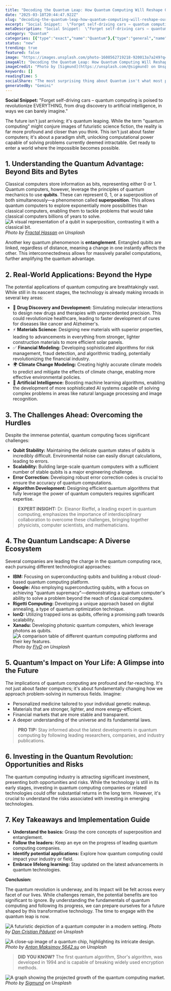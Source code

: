 ```yaml
---
title: "Decoding the Quantum Leap: How Quantum Computing Will Reshape Our World"
date: "2025-03-18T20:44:47.922Z"
slug: "decoding-the-quantum-leap-how-quantum-computing-will-reshape-our-world"
excerpt: "Social Snippet:  \"Forget self-driving cars – quantum computing is poised to revolutionize EVERYTHING, from drug discovery to artificial intelligence, in ways we can barely imagine.\""
metaDescription: "Social Snippet:  \"Forget self-driving cars – quantum computing is poised to revolutionize EVERYTHING, from drug discovery to artificial intelligence, in wa..."
category: "Quantum"
categories: [{"type":"exact","name":"Quantum"},{"type":"general","name":"Physics"},{"type":"medium","name":"Computational Physics"},{"type":"specific","name":"Quantum Computing"},{"type":"niche","name":"Qubit Control"}]
status: "new"
trending: true
featured: false
image: "https://images.unsplash.com/photo-1608562719218-920013a7a249?q=85&w=1200&fit=max&fm=webp&auto=compress"
imageAlt: "Decoding the Quantum Leap: How Quantum Computing Will Reshape Our World"
imageCredit: "Photo by [Sigmund](https://unsplash.com/@sigmund) on Unsplash"
keywords: []
readingTime: 5
socialShare: "The most surprising thing about Quantum isn't what most people think. Find out what experts really say about this game-changing topic."
generatedBy: "Gemini"
---
```




**Social Snippet:**  "Forget self-driving cars – quantum computing is poised to revolutionize EVERYTHING, from drug discovery to artificial intelligence, in ways we can barely imagine."

The future isn't just arriving; it's quantum leaping.  While the term "quantum computing" might conjure images of futuristic science fiction, the reality is far more profound and closer than you think.  This isn't just about faster computers; it's about a paradigm shift, unlocking computational power capable of solving problems currently deemed intractable.  Get ready to enter a world where the impossible becomes possible.

## 1. Understanding the Quantum Advantage: Beyond Bits and Bytes

Classical computers store information as bits, representing either 0 or 1.  Quantum computers, however, leverage the principles of quantum mechanics to use **qubits**.  These can represent 0, 1, or a superposition of both simultaneously—a phenomenon called **superposition**. This allows quantum computers to explore exponentially more possibilities than classical computers, enabling them to tackle problems that would take classical computers billions of years to solve.  ![A visual representation of a qubit in superposition, contrasting it with a classical bit.](https://images.unsplash.com/photo-1534744971734-e1628d37ea01?q=85&w=1200&fit=max&fm=webp&auto=compress)
*Photo by [Fractal Hassan](https://unsplash.com/@tetromino) on Unsplash*

Another key quantum phenomenon is **entanglement**.  Entangled qubits are linked, regardless of distance, meaning a change in one instantly affects the other.  This interconnectedness allows for massively parallel computations, further amplifying the quantum advantage.

## 2.  Real-World Applications: Beyond the Hype

The potential applications of quantum computing are breathtakingly vast.  While still in its nascent stages, the technology is already making inroads in several key areas:

* 🔑 **Drug Discovery and Development:** Simulating molecular interactions to design new drugs and therapies with unprecedented precision.  This could revolutionize healthcare, leading to faster development of cures for diseases like cancer and Alzheimer's.
* ⚡ **Materials Science:** Designing new materials with superior properties, leading to advancements in everything from stronger, lighter construction materials to more efficient solar panels.
* ✅ **Financial Modeling:** Developing sophisticated algorithms for risk management, fraud detection, and algorithmic trading, potentially revolutionizing the financial industry.
* 🌍 **Climate Change Modeling:**  Creating highly accurate climate models to predict and mitigate the effects of climate change, enabling more effective environmental policies.
* 🚀 **Artificial Intelligence:**  Boosting machine learning algorithms, enabling the development of more sophisticated AI systems capable of solving complex problems in areas like natural language processing and image recognition.

## 3. The Challenges Ahead: Overcoming the Hurdles

Despite the immense potential, quantum computing faces significant challenges:

* **Qubit Stability:**  Maintaining the delicate quantum states of qubits is incredibly difficult.  Environmental noise can easily disrupt calculations, leading to errors.
* **Scalability:**  Building large-scale quantum computers with a sufficient number of stable qubits is a major engineering challenge.
* **Error Correction:**  Developing robust error correction codes is crucial to ensure the accuracy of quantum computations.
* **Algorithm Development:**  Designing efficient quantum algorithms that fully leverage the power of quantum computers requires significant expertise.

> **EXPERT INSIGHT:**  Dr. Eleanor Rieffel, a leading expert in quantum computing, emphasizes the importance of interdisciplinary collaboration to overcome these challenges, bringing together physicists, computer scientists, and mathematicians.

## 4.  The Quantum Landscape: A Diverse Ecosystem

Several companies are leading the charge in the quantum computing race, each pursuing different technological approaches:

* **IBM:** Focusing on superconducting qubits and building a robust cloud-based quantum computing platform.
* **Google:**  Also employing superconducting qubits, with a focus on achieving "quantum supremacy"—demonstrating a quantum computer's ability to solve a problem beyond the reach of classical computers.
* **Rigetti Computing:**  Developing a unique approach based on digital annealing, a type of quantum optimization technique.
* **IonQ:** Utilizing trapped ions as qubits, offering a promising path towards scalability.
* **Xanadu:**  Developing photonic quantum computers, which leverage photons as qubits. ![A comparison table of different quantum computing platforms and their key features.](https://images.unsplash.com/photo-1612521564730-62fc7691cd85?q=85&w=1200&fit=max&fm=webp&auto=compress)
*Photo by [FlyD](https://unsplash.com/@flyd2069) on Unsplash*

## 5. Quantum's Impact on Your Life:  A Glimpse into the Future

The implications of quantum computing are profound and far-reaching.  It's not just about faster computers; it's about fundamentally changing how we approach problem-solving in numerous fields.  Imagine:

* Personalized medicine tailored to your individual genetic makeup.
* Materials that are stronger, lighter, and more energy-efficient.
* Financial markets that are more stable and transparent.
* A deeper understanding of the universe and its fundamental laws.

> **PRO TIP:** Stay informed about the latest developments in quantum computing by following leading researchers, companies, and industry publications.

## 6.  Investing in the Quantum Revolution: Opportunities and Risks

The quantum computing industry is attracting significant investment, presenting both opportunities and risks.  While the technology is still in its early stages, investing in quantum computing companies or related technologies could offer substantial returns in the long term.  However, it's crucial to understand the risks associated with investing in emerging technologies.

## 7. Key Takeaways and Implementation Guide

* **Understand the basics:**  Grasp the core concepts of superposition and entanglement.
* **Follow the leaders:**  Keep an eye on the progress of leading quantum computing companies.
* **Identify potential applications:**  Explore how quantum computing could impact your industry or field.
* **Embrace lifelong learning:**  Stay updated on the latest advancements in quantum technologies.

**Conclusion:**

The quantum revolution is underway, and its impact will be felt across every facet of our lives.  While challenges remain, the potential benefits are too significant to ignore.  By understanding the fundamentals of quantum computing and following its progress, we can prepare ourselves for a future shaped by this transformative technology.  The time to engage with the quantum leap is now.

![A futuristic depiction of a quantum computer in a modern setting.](https://images.unsplash.com/photo-1635070041078-e363dbe005cb?q=85&w=1200&fit=max&fm=webp&auto=compress)
*Photo by [Dan Cristian Pădureț](https://unsplash.com/@dancristianpaduret) on Unsplash*

![A close-up image of a quantum chip, highlighting its intricate design.](https://images.unsplash.com/photo-1609705025038-60908171cf5e?q=85&w=1200&fit=max&fm=webp&auto=compress)
*Photo by [Anton Maksimov 5642.su](https://unsplash.com/@juvnsky) on Unsplash*

> **DID YOU KNOW?**  The first quantum algorithm, Shor's algorithm, was developed in 1994 and is capable of breaking widely used encryption methods.

![A graph showing the projected growth of the quantum computing market.](https://images.unsplash.com/photo-1608562719218-920013a7a249?q=85&w=1200&fit=max&fm=webp&auto=compress)
*Photo by [Sigmund](https://unsplash.com/@sigmund) on Unsplash*


<div class="reading-progress-container">
  <div id="reading-progress" class="reading-progress"></div>
</div>
